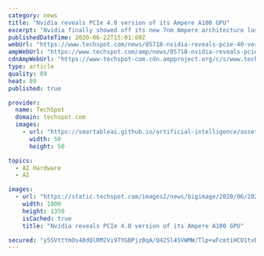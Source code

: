 ```yaml
---
category: news
title: "Nvidia reveals PCIe 4.0 version of its Ampere A100 GPU"
excerpt: "Nvidia finally showed off its new 7nm Ampere architecture last month in the form of the A100 GPU. Now, the company has announced a number of A100 powered systems from leading server manufacturers, including Asus,"
publishedDateTime: 2020-06-22T15:01:00Z
webUrl: "https://www.techspot.com/news/85718-nvidia-reveals-pcie-40-version-ampere-a100-gpu.html"
ampWebUrl: "https://www.techspot.com/amp/news/85718-nvidia-reveals-pcie-40-version-ampere-a100-gpu.html"
cdnAmpWebUrl: "https://www-techspot-com.cdn.ampproject.org/c/s/www.techspot.com/amp/news/85718-nvidia-reveals-pcie-40-version-ampere-a100-gpu.html"
type: article
quality: 89
heat: 89
published: true

provider:
  name: TechSpot
  domain: techspot.com
  images:
    - url: "https://smartableai.github.io/artificial-intelligence/assets/images/organizations/techspot.com-50x50.jpg"
      width: 50
      height: 50

topics:
  - AI Hardware
  - AI

images:
  - url: "https://static.techspot.com/images2/news/bigimage/2020/06/2020-06-22-image-5.jpg"
    width: 1800
    height: 1350
    isCached: true
    title: "Nvidia reveals PCIe 4.0 version of its Ampere A100 GPU"

secured: "y5SVttYmOs48dQlRM2Vi97YGBPjzBqA/Q42Sl4SVWMW/Tlp+wFcmtiHCO1tvDqDIoNKBiZtE7NAOTFlVSiO4tp4Q4/RZyW7a1lMLXmhJ9UhCVJC/18CtwfabDU5USxyfwsGETnz1RQIsxPAHMGM7YAhq8NbtJBOtoqOrvJLbVr7C57fXnGkhIpbkfFBAblO7qhBO0P5EjBDfZiHBmY1UZuXgAucbWqUKzUnyYQMWxxDNmK3TXhpQi8uqWkV9Z6armRx2mHZar6zSkmdR/mvSfBZEBuzU3OrCokSDSqZlIZCB106BHB3+cMA6DHKYERNbEtqu3EN1AIm7bQ2ZYoAtWQ==;wNNKNVcHuqPS8S78RNlXrw=="
---
```


